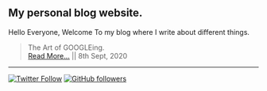 ## My personal blog website.

Hello Everyone, Welcome To my blog where I write about different things. 

> The Art of GOOGLEing.<br>
> [Read More...](https://ishanbagchi.github.io/Ishan-Tech-Blog/day1) || 8th Sept, 2020

---

[![Twitter Follow](https://img.shields.io/twitter/follow/BagchiIshan?label=twitter%20follow%20%40ishanbagchi&style=for-the-badge)](https://mobile.twitter.com/BagchiIshan)
[![GitHub followers](https://img.shields.io/github/followers/ishanbagchi?label=github%20follow%20%40ishanbagchi&style=for-the-badge)](https://github.com/ishanbagchi)